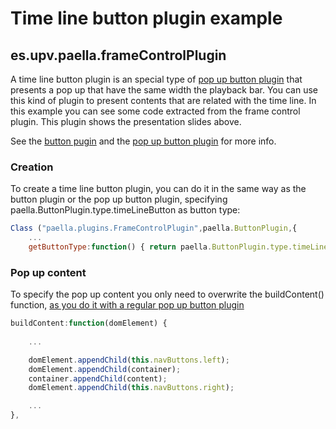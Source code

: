 ---
---

# Time line button plugin example

## es.upv.paella.frameControlPlugin

A time line button plugin is an special type of [pop up button plugin](popup_plugin.md) that
presents a pop up that have the same width the playback bar. You can use this kind of plugin
to present contents that are related with the time line. In this example you can see some code
extracted from the frame control plugin. This plugin shows the presentation slides above.

See the [button pugin](button_plugin.md) and the [pop up button plugin](popup_plugin.md) for more
info.

### Creation

To create a time line button plugin, you can do it in the same way as the button plugin or the
pop up button plugin, specifying paella.ButtonPlugin.type.timeLineButton as button type:

```javascript
Class ("paella.plugins.FrameControlPlugin",paella.ButtonPlugin,{
	...
	getButtonType:function() { return paella.ButtonPlugin.type.timeLineButton; },
```

### Pop up content

To specify the pop up content you only need to overwrite the buildContent() function,
[as you do it with a regular pop up button plugin](pupup_plugin.md)

```javascript
buildContent:function(domElement) {
	
	...

	domElement.appendChild(this.navButtons.left);
	domElement.appendChild(container);
	container.appendChild(content);
	domElement.appendChild(this.navButtons.right);

	...
},
```
